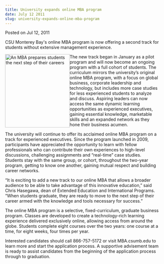```yaml
---
title: University expands online MBA program
date: July 12 2011
slug: university-expands-online-mba-program
---
```


 



<span class="date">Posted on Jul 12, 2011    </span>
<p>CSU Monterey Bay&apos;s online MBA program is now offering a second
track for students without extensive management experience.</p>
<p><img alt="An MBA prepares students the next step of their careers" src="https://news.csumb.edu/sites/default/files/65/attachments/news/images/mba_0.jpeg" style="float:left; width:211px; height:239px">The new track began
in January as a pilot program and will now become an ongoing
program with a full cohort of students. The curriculum mirrors the
university&#x2019;s original online MBA program, with a focus on global
business, corporate leadership and technology, but includes more
case studies for less experienced students to analyze and discuss.
Aspiring leaders can now access the same dynamic learning
opportunities as experienced executives, gaining essential
knowledge, marketable skills and an expanded network as they hone
their business acumen.</img></p>
<p>The university will continue to offer its acclaimed online MBA
program on a track for experienced executives. Since the program
launched in 2009, participants have appreciated the opportunity to
learn with fellow professionals who can contribute their own
experiences to high-level discussions, challenging assignments and
&#x201C;real-time&#x201D; case studies. Students stay with the same group, or
cohort, throughout the two-year program, getting to know one
another, gaining mutual respect and building career networks.</p>
<p>&#x201C;It is exciting to add a new track to our online MBA that allows
a broader audience to be able to take advantage of this innovative
education,&#x201D; said Chris Hasegawa, dean of Extended Education and
International Programs. &#x201C;When students graduate, they are ready to
move to the next step of their career armed with the knowledge and
tools necessary for success.&#x201D;</p>
<p>The online MBA program is a selective, fixed-curriculum,
graduate business program. Classes are developed to create a
technology-rich learning experience delivered exclusively online,
allowing access from around the globe. Students complete eight
courses over the two years: one course at a time, for eight weeks,
four times per year.</p>
<p>Interested candidates should call 866-757-5172 or visit
MBA.csumb.edu to learn more and start the application process. A
supportive advisement team is ready to assist candidates from the
beginning of the application process through to graduation.</p>
<p><br>
&#xA0;</br></p>





```
